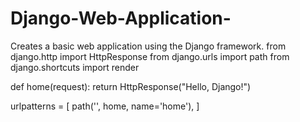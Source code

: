 # Django-Web-Application-
Creates a basic web application using the Django framework.
from django.http import HttpResponse
from django.urls import path
from django.shortcuts import render

def home(request):
    return HttpResponse("Hello, Django!")

urlpatterns = [
    path('', home, name='home'),
]
